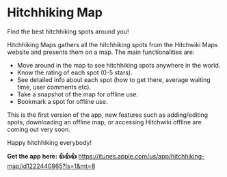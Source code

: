 # Hitchhiking Map

Find the best hitchhiking spots around you!

Hitchhiking Maps gathers all the hitchhiking spots from the Hitchwiki Maps website and presents them on a map. The main functionalities are:
- Move around in the map to see hitchhiking spots anywhere in the world.
- Know the rating of each spot (0-5 stars).
- See detailed info about each spot (how to get there, average waiting time, user comments etc).
- Take a snapshot of the map for offline use.
- Bookmark a spot for offline use.

This is the first version of the app, new features such as adding/editing spots, downloading an offline map, or accessing Hitchwiki offline are coming out very soon.

Happy hitchhiking everybody!

**Get the app here: 👍👍👍** https://itunes.apple.com/us/app/hitchhiking-map/id1222440865?ls=1&mt=8 